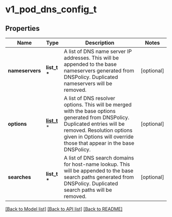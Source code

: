 # v1_pod_dns_config_t

## Properties
Name | Type | Description | Notes
------------ | ------------- | ------------- | -------------
**nameservers** | **list_t \*** | A list of DNS name server IP addresses. This will be appended to the base nameservers generated from DNSPolicy. Duplicated nameservers will be removed. | [optional] 
**options** | [**list_t**](v1_pod_dns_config_option.md) \* | A list of DNS resolver options. This will be merged with the base options generated from DNSPolicy. Duplicated entries will be removed. Resolution options given in Options will override those that appear in the base DNSPolicy. | [optional] 
**searches** | **list_t \*** | A list of DNS search domains for host-name lookup. This will be appended to the base search paths generated from DNSPolicy. Duplicated search paths will be removed. | [optional] 

[[Back to Model list]](../README.md#documentation-for-models) [[Back to API list]](../README.md#documentation-for-api-endpoints) [[Back to README]](../README.md)


